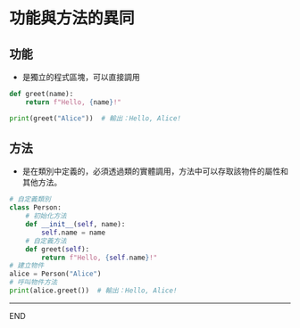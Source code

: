 # 功能與方法的異同

## 功能

- 是獨立的程式區塊，可以直接調用


```python
def greet(name):
    return f"Hello, {name}!"

print(greet("Alice"))  # 輸出：Hello, Alice!
```

## 方法
 
- 是在類別中定義的，必須透過類的實體調用，方法中可以存取該物件的屬性和其他方法。


```python
# 自定義類別
class Person:
    # 初始化方法
    def __init__(self, name):
        self.name = name
    # 自定義方法
    def greet(self):
        return f"Hello, {self.name}!"
# 建立物件
alice = Person("Alice")
# 呼叫物件方法
print(alice.greet())  # 輸出：Hello, Alice!
```

---

END
